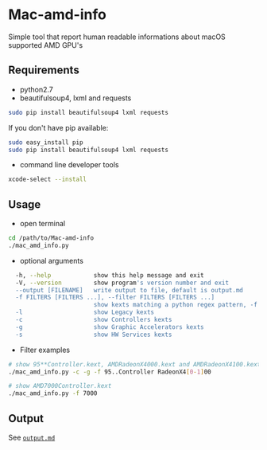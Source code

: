 # Mac-amd-info 
Simple tool that report human readable informations about macOS supported AMD GPU's

## Requirements
* python2.7
* beautifulsoup4, lxml and requests
```bash
sudo pip install beautifulsoup4 lxml requests
```

If you don't have pip available:
```bash
sudo easy_install pip
sudo pip install beautifulsoup4 lxml requests
```
* command line developer tools
```bash
xcode-select --install
```

## Usage
* open terminal 
```bash
cd /path/to/Mac-amd-info
./mac_amd_info.py
```

* optional arguments
```bash
  -h, --help            show this help message and exit
  -V, --version         show program's version number and exit
  --output [FILENAME]   write output to file, default is output.md
  -f FILTERS [FILTERS ...], --filter FILTERS [FILTERS ...]
                        show kexts matching a python regex pattern, -f 2.00 shows only 2*00 series controllers
  -l                    show Legacy kexts
  -c                    show Controllers kexts
  -g                    show Graphic Accelerators kexts
  -s                    show HW Services kexts
```
* Filter examples
```bash
# show 95**Controller.kext, AMDRadeonX4000.kext and AMDRadeonX4100.kext
./mac_amd_info.py -c -g -f 95..Controller RadeonX4[0-1]00

# show AMD7000Controller.kext 
./mac_amd_info.py -f 7000
```

## Output

See [`output.md`][output.md]

[output.md]: data/output.md
